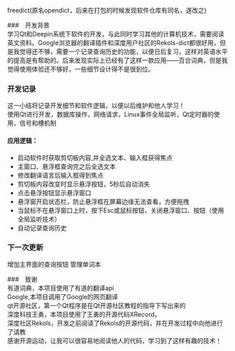 freedict(原名opendict，后来在打包的时候发现软件仓库有同名，遂改之)    

###　开发背景    
学习Qt和Deepin系统下软件的开发，与此同时学习其他的计算机技术，需要阅读英文资料。Google浏览器的翻译插件和深度用户社区的Rekols-dict都很好用，但是我觉得还不够，需要一个记录查询历史的功能，以便日后复习，这样对英语水平的提高是有帮助的。后来发现实际上已经有了这样一款应用——百合词典，但是我觉得使用体验还不够好，一些细节设计得不是很到位。

### 开发记录    
这一小结将记录开发细节和软件逻辑，以便以后维护和他人学习！    
使用Qt进行开发，数据库操作，网络请求，Linux事件全局监听，Qt定时器的使用，信号和槽机制    

#### 应用逻辑：
- 启动软件时获取剪切板内容,并全选文本、输入框获得焦点    
- 主窗口、悬浮框查询完之后全选文本    
- 修改翻译语言后输入框得到焦点    
- 剪切板内容改变时显示悬浮按钮，5秒后自动消失    
- 点击悬浮按钮显示悬浮窗口    
- 悬浮窗开启状态栏，防止悬浮框在屏幕边缘无法查看，方便拖拽    
- 当鼠标不在悬浮窗口上时，按下Esc或鼠标按钮，关闭悬浮窗口、按钮（使用全局监听技术）    
- 自动记录查询历史    

### 下一次更新
增加主界面的查询按钮
管理单词本

###　致谢    
有道词典，本项目使用了有道的翻译api    
Google,本项目调用了Google的网页翻译    
qt开源社区，第一个Qt程序是在Qt开源社区教程的指导下写出来的    
深度科技王勇，本项目使用了王勇的开源代码XRecord，    
深度社区Rekols，开发之前阅读了Rekols的开源代码，并在开发过程中向他进行了请教    
感谢开源运动，让我可以很容易地阅读他人的代码，学习到了这样有趣的技术！    
